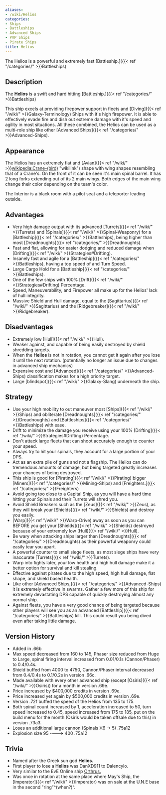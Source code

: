 ```yaml
---
aliases:
- /wiki/Helios
categories:
- Ships
- Battleships
- Advanced Ships
- PVP Ships
- Pirate Ships
title: Helios
---
```


The Helios is a powerful and extremely fast [Battleship.]({{< ref "/categories/" >}}Battleships) 

## Description

The **Helios** is a swift and hard hitting [Battleship.]({{< ref "/categories/" >}}Battleships)

This ship excels at providing firepower support in fleets and [Diving]({{< ref "/wiki/" >}}Galaxy-Terminology) Ships with it's high firepower. It is able to effectively evade fire and dish out extreme damage with it's speed and agility in most situations. All these combined, the Helios can be used as a multi-role ship like other [Advanced Ships]({{< ref "/categories/" >}}Advanced-Ships).

## Appearance

The Helios has an extremely flat and [Avian]({{< ref "/wiki/" >}}<wikipedia:Crane-(bird)> "wikilink") shape with wing shapes resembling that of a Crane's. On the front of it can be seen it's main spinal barrel. It has 2 long forks extending out of its 2 main wings. Both edges of the main wing change their color depending on the team's color.

The Interior is a black room with a pilot seat and a teleporter leading outside.

## Advantages

- Very high damage output with its advanced [Turrets]({{< ref "/wiki/" >}}Turrets) and [Spinals]({{< ref "/wiki/" >}}Spinal-Weaponry) for a [Battleship]({{< ref "/categories/" >}}Battleships), being higher than most [Dreadnoughts]({{< ref "/categories/" >}}Dreadnoughts).
- Fast and flat, allowing for easier dodging and reduced damage when [Drifting]({{< ref "/wiki/" >}}Strategies#Drifting).
- Insanely fast and agile for a [Battleship]({{< ref "/categories/" >}}Battleships), having a top speed of  and  Turn Speed.
- Large Cargo Hold for a [Battleship]({{< ref "/categories/" >}}Battleships).
- One of the few ships with 100% [Drift]({{< ref "/wiki/" >}}Strategies#Drifting) Percentage.
- Speed, Maneuverability, and Firepower all make up for the Helios' lack of hull integrity.
- Massive Shield and Hull damage, equal to the [Sagittarius]({{< ref "/wiki/" >}}Sagittarius) and the [Ridgebreaker]({{< ref "/wiki/" >}}Ridgebreaker).

## Disadvantages

- Extremely low [Hull]({{< ref "/wiki/" >}}Hull).
- Weaker against, and capable of being easily destroyed by shield shredding targets.
- When the **Helios** is not in rotation, you cannot get it again after you lose it until the next rotation. (potentially no longer an issue due to changes in advanced ship mechanics)
- Expensive cost and [Advanced]({{< ref "/categories/" >}}Advanced-Ships) classification makes for a high priority target.
- Large [blindspot]({{< ref "/wiki/" >}}Galaxy-Slang) underneath the ship.

## Strategy

- Use your high mobility to out maneuver most [Ships]({{< ref "/wiki/" >}}Ships) and obliterate [Dreadnoughts]({{< ref "/categories/" >}}Dreadnoughts) and [Battleships]({{< ref "/categories/" >}}Battleships) with ease.
- Drift to minimize the damage you receive using your 100% [Drifting]({{< ref "/wiki/" >}}Strategies#Drifting) Percentage.
- Don't attack large fleets that can shoot accurately enough to counter your speed.
- Always try to hit your spinals, they account for a large portion of your DPS.
- Act as an extra pile of guns and not a flagship. The Helios can do tremendous amounts of damage, but being targeted greatly increases your chances of being destroyed.
- This ship is good for [Pirating]({{< ref "/wiki/" >}}Pirating) bigger [Miners]({{< ref "/categories/" >}}Mining-Ships) and [Freighters.]({{< ref "/categories/" >}}Freighters)
- Avoid going too close to a Capital Ship, as you will have a hard time hitting your Spinals and their Turrets will shred you.
- Avoid Shield Breakers such as the [Zeus]({{< ref "/wiki/" >}}Zeus), as they will break your [Shields]({{< ref "/wiki/" >}}Shields) and destroy you easily.
- [Warp]({{< ref "/wiki/" >}}Warp-Drive) away as soon as you can BEFORE you get your [Shields]({{< ref "/wiki/" >}}Shields) destroyed because of your extremely low [Hull]({{< ref "/wiki/" >}}Hull).
- Be wary when attacking ships larger than [Dreadnoughts]({{< ref "/categories/" >}}Dreadnoughts) as their powerful weaponry could easily tear you apart.
- A powerful counter to small siege fleets, as most siege ships have very inaccurate [Turrets]({{< ref "/wiki/" >}}Turrets).
- Warp into fights later, your low health and high hull damage make it a better option for survival and kill stealing.
- Effective against pirates due to the high speed, high hull damage, flat shape, and shield based health.
- Like other [Advanced Ships,]({{< ref "/categories/" >}}Advanced-Ships) it is extremely effective in swarms. Gather a few more of this ship for extremely devastating DPS capable of quickly destroying almost any normal ship.
- Against fleets, you have a very good chance of being targeted because other players will see you as an advanced [Battleship]({{< ref "/categories/" >}}Battleships) kill. This could result you being dived even after taking little damage.

## Version History 

- Added in .66b
- Max speed decreased from 160 to 145, Phaser size reduced from Huge to Large, spinal firing interval increased from 0.01/0.1s (Cannon/Phaser) to 0.4/0.4s.
- Shield buffed from 4000 to 4750, Cannon/Phaser interval decreased from 0.4/0.4s to 0.1/0.2s in version .66c.
- Made available with every other advanced ship (except [Osiris]({{< ref "/wiki/" >}}Osiris)) for a month in version .69e.
- Price increased by $400,000 credits in version .69e.
- Price increased yet again by $500,000 credits in version .69e.
- Version .72f buffed the speed of the Helios from 135 to 175.
- Both spinal count increased by 1, acceleration increased to 50, turn speed increased to 0.45, speed increased from 175 to 185, put on the build menu for the month (Osiris would be taken offsale due to this) in version .73a3.
- Loses an additional large cannon (Spinals )(6 -> 5) .75a12
- Explosion size 95 ----> 400 .75a12

## Trivia

- Named after the Greek sun god **Helios.**
- First player to lose a **Helios** was DanXD911 to Dalencylo.
- Very similar to the EvE Online ship [Orthrus.](https://wiki.eveuniversity.org/Orthrus)
- Was once in rotation at the same place where May's Ship, the [Imperator]({{< ref "/wiki/" >}}Imperator) was on sale at the U.N.E base in the second "ring"^(when?)^.